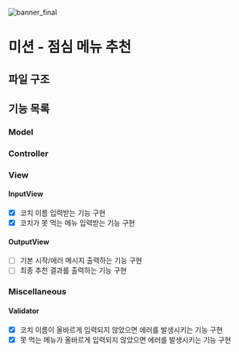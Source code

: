 ![banner_final](https://user-images.githubusercontent.com/87642422/208154435-c89807e8-6413-4241-b87b-47e32474f522.png)

# 미션 - 점심 메뉴 추천

## 파일 구조

## 기능 목록

### Model

### Controller

### View

#### InputView

- [x] 코치 이름 입력받는 기능 구현
- [x] 코치가 못 먹는 메뉴 입력받는 기능 구현

#### OutputView

- [ ] 기본 시작/에러 메시지 출력하는 기능 구현
- [ ] 최종 추천 결과를 출력하는 기능 구현

### Miscellaneous

#### Validator

- [x] 코치 이름이 올바르게 입력되지 않았으면 에러를 발생시키는 기능 구현
- [x] 못 먹는 메뉴가 올바르게 입력되지 않았으면 에러를 발생시키는 기능 구현
